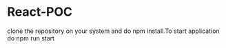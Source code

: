 # React-POC
clone the repository on your system and do npm install.To start application do npm run start
